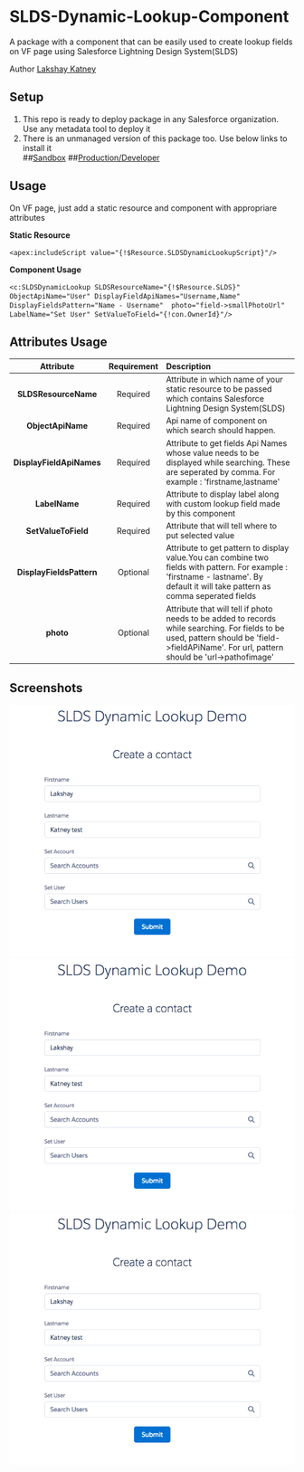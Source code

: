 # SLDS-Dynamic-Lookup-Component
A package with a component that can be easily used to create lookup fields on VF page using Salesforce Lightning Design System(SLDS)   

Author [Lakshay Katney](http://blog.lkatney.com/about/)
  
## Setup
1. This repo is ready to deploy package in any Salesforce organization. Use any metadata tool to deploy it
2. There is an unmanaged version of this package too. Use below links to install it  
##[Sandbox](https://test.salesforce.com/packaging/installPackage.apexp?p0=04t280000003L0W)  ##[Production/Developer](https://login.salesforce.com/packaging/installPackage.apexp?p0=04t280000003L0W)

## Usage
On VF page, just add a static resource and component with appropriare attributes

**Static Resource**
```
<apex:includeScript value="{!$Resource.SLDSDynamicLookupScript}"/>
```

**Component Usage**
```
<c:SLDSDynamicLookup SLDSResourceName="{!$Resource.SLDS}" ObjectApiName="User" DisplayFieldApiNames="Username,Name" DisplayFieldsPattern="Name - Username"  photo="field->smallPhotoUrl" LabelName="Set User" SetValueToField="{!con.OwnerId}"/>
```

## Attributes Usage

 Attribute     				| Requirement   | Description  																																						
:--------------------------:|:------------:|:--------------------------------
 **SLDSResourceName**  		| Required 		| Attribute in which name of your static resource to be passed which contains Salesforce Lightning Design System(SLDS)												
 **ObjectApiName**     		| Required      | Api name of component on which search should happen.
 **DisplayFieldApiNames**	| Required      | Attribute to get fields Api Names whose value needs to be displayed while searching. These are seperated by comma. For example : 'firstname,lastname'
 **LabelName** 				| Required 		| Attribute to display label along with custom lookup field made by this component
 **SetValueToField** 		| Required 		| Attribute that will tell where to put selected value
 **DisplayFieldsPattern**	| Optional		| Attribute to get pattern to display value.You can combine two fields with pattern.  For example : 'firstname - lastname'. By default it will take pattern as comma seperated fields
 **photo** 					| Optional 		| Attribute that will tell if photo needs to be added to records while searching.  For fields to be used, pattern should be 'field->fieldAPiName'. For url, pattern should be 'url->pathofimage'  


 ## Screenshots

 ![Demo Page](/images/DemoPage.png "Demo Page")  
 ![Search](/images/DemoPage.png "Search")  
 ![Selection](/images/DemoPage.png "Selection")  


